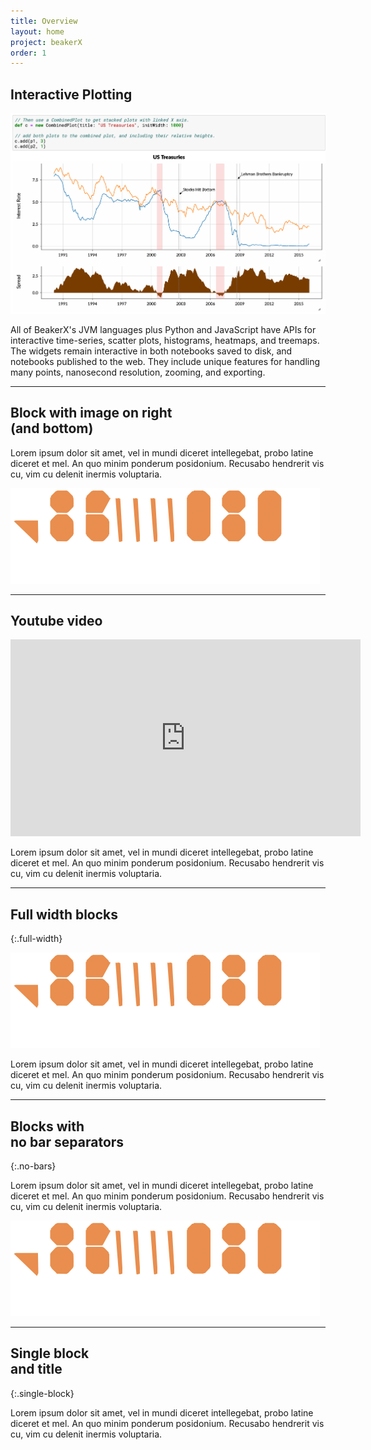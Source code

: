 ```yaml
---
title: Overview
layout: home
project: beakerX
order: 1
---
```


## Interactive Plotting

![image title](/static/img/time-series.png)

All of BeakerX's JVM languages plus Python and JavaScript have APIs
for interactive time-series, scatter plots, histograms, heatmaps, and
treemaps.  The widgets remain interactive in both notebooks saved to
disk, and notebooks published to the web.  They include unique
features for handling many points, nanosecond resolution, zooming, and
exporting.

***

## Block with image on right<br>(and bottom)

Lorem ipsum dolor sit amet, vel in mundi diceret intellegebat, probo latine diceret et mel. An quo minim ponderum posidonium. Recusabo hendrerit vis cu, vim cu delenit inermis voluptaria.

![image title](/static/img/stats-3.png)

***
## Youtube video

<iframe width="560" height="315" src="https://www.youtube.com/embed/FYslrc1-NGE" frameborder="0" allowfullscreen></iframe>

Lorem ipsum dolor sit amet, vel in mundi diceret intellegebat, probo latine diceret et mel. An quo minim ponderum posidonium. Recusabo hendrerit vis cu, vim cu delenit inermis voluptaria.

***

## Full width blocks
{:.full-width}

![image title](/static/img/stats-3.png)

Lorem ipsum dolor sit amet, vel in mundi diceret intellegebat, probo latine diceret et mel. An quo minim ponderum posidonium. Recusabo hendrerit vis cu, vim cu delenit inermis voluptaria.

***

## Blocks with<br>no bar separators
{:.no-bars}

Lorem ipsum dolor sit amet, vel in mundi diceret intellegebat, probo latine diceret et mel. An quo minim ponderum posidonium. Recusabo hendrerit vis cu, vim cu delenit inermis voluptaria.

![image title](/static/img/stats-3.png)

***

## Single block<br>and title
{:.single-block}

Lorem ipsum dolor sit amet, vel in mundi diceret intellegebat, probo latine diceret et mel. An quo minim ponderum posidonium. Recusabo hendrerit vis cu, vim cu delenit inermis voluptaria.
